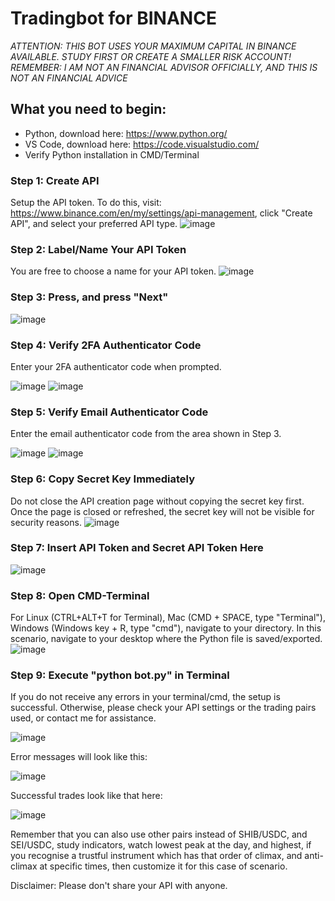 # Tradingbot for BINANCE 
*ATTENTION: THIS BOT USES YOUR MAXIMUM CAPITAL IN BINANCE AVAILABLE. STUDY FIRST OR CREATE A SMALLER RISK ACCOUNT! REMEMBER: I AM NOT AN FINANCIAL ADVISOR OFFICIALLY, AND THIS IS NOT AN FINANCIAL ADVICE* 

## What you need to begin:

- Python, download here: https://www.python.org/
- VS Code, download here: https://code.visualstudio.com/ 
- Verify Python installation in CMD/Terminal

### Step 1: Create API
Setup the API token. To do this, visit: https://www.binance.com/en/my/settings/api-management, click "Create API", and select your preferred API type.
![image](https://github.com/LGLahdo/trading-bot-sei-usdc-and-shib-usdc-daily-revenue-binance/assets/62791047/7c28672e-9668-4a5c-b4e4-0cee66d34e99)


### Step 2: Label/Name Your API Token
You are free to choose a name for your API token.
![image](https://github.com/LGLahdo/trading-bot-sei-usdc-and-shib-usdc-daily-revenue-binance/assets/62791047/ea2eff3c-0104-465b-a040-f70d081e0679)


### Step 3: Press, and press "Next"

![image](https://github.com/LGLahdo/trading-bot-sei-usdc-and-shib-usdc-daily-revenue-binance/assets/62791047/3b1425c6-9cd6-4a09-b4c0-23f453b3d771)

### Step 4: Verify 2FA Authenticator Code
Enter your 2FA authenticator code when prompted.

![image](https://github.com/LGLahdo/trading-bot-sei-usdc-and-shib-usdc-daily-revenue-binance/assets/62791047/f9339377-69a1-42d0-b0d6-d5eee4fd942c)
![image](https://github.com/LGLahdo/trading-bot-sei-usdc-and-shib-usdc-daily-revenue-binance/assets/62791047/37fe9e37-646d-432a-acda-d946417dbee0)

### Step 5: Verify Email Authenticator Code
Enter the email authenticator code from the area shown in Step 3.

![image](https://github.com/LGLahdo/trading-bot-sei-usdc-and-shib-usdc-daily-revenue-binance/assets/62791047/28aea63d-90c9-4a29-8414-78205eaa2bee)
![image](https://github.com/LGLahdo/trading-bot-sei-usdc-and-shib-usdc-daily-revenue-binance/assets/62791047/c478a7ca-6f66-4264-9ad7-96956291edfa)

### Step 6: Copy Secret Key Immediately
Do not close the API creation page without copying the secret key first. Once the page is closed or refreshed, the secret key will not be visible for security reasons.
![image](https://github.com/LGLahdo/trading-bot-sei-usdc-and-shib-usdc-daily-revenue-binance/assets/62791047/e6d04f8e-4ab8-4838-a1f3-aa6bd15958ef)

### Step 7: Insert API Token and Secret API Token Here

![image](https://github.com/LGLahdo/trading-bot-sei-usdc-and-shib-usdc-daily-revenue-binance/assets/62791047/0cf91df7-4a59-4256-a5d7-a9c5bf18b1bd)

### Step 8: Open CMD-Terminal
For Linux (CTRL+ALT+T for Terminal), Mac (CMD + SPACE, type "Terminal"), Windows (Windows key + R, type "cmd"), navigate to your directory. In this scenario, navigate to your desktop where the Python file is saved/exported.
![image](https://github.com/LGLahdo/trading-bot-sei-usdc-and-shib-usdc-daily-revenue-binance/assets/62791047/75367440-5a93-4b6e-ac20-740113633d0c)


### Step 9: Execute "python bot.py" in Terminal
If you do not receive any errors in your terminal/cmd, the setup is successful. Otherwise, please check your API settings or the trading pairs used, or contact me for assistance.

![image](https://github.com/LGLahdo/trading-bot-sei-usdc-and-shib-usdc-daily-revenue-binance/assets/62791047/f696cd32-6172-4026-bbc8-06a85ba5d264)

Error messages will look like this:

![image](https://github.com/LGLahdo/trading-bot-sei-usdc-and-shib-usdc-daily-revenue-binance/assets/62791047/cded3394-68f5-4492-b003-c4a84474b934)

Successful trades look like that here:

![image](https://github.com/LGLahdo/trading-bot-sei-usdc-and-shib-usdc-daily-revenue-binance/assets/62791047/cabc526a-81c5-4978-99ac-f790861db8f9)

Remember that you can also use other pairs instead of SHIB/USDC, and SEI/USDC, study indicators, watch lowest peak at the day, and highest, if you recognise a trustful instrument which has that order of climax, and anti-climax at specific times, then customize it for this case of scenario.

Disclaimer: Please don't share your API with anyone.

